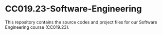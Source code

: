 # CC019.23-Software-Engineering
This repository contains the source codes and project files for our Software Engineering course (CC019.23).
